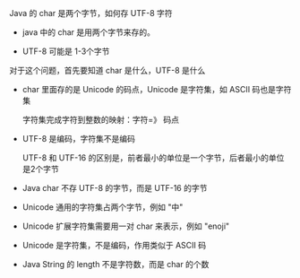 Java 的 char 是两个字节，如何存 UTF-8 字符

- java 中的 char 是用两个字节来存的。

- UTF-8 可能是 1-3个字节

对于这个问题，首先要知道 char 是什么，UTF-8 是什么

- char 里面存的是 Unicode 的码点，Unicode 是字符集，如 ASCII 码也是字符集

  字符集完成字符到整数的映射：字符=》 码点

- UTF-8 是编码，字符集不是编码

  UTF-8 和 UTF-16 的区别是，前者最小的单位是一个字节，后者最小的单位是2个字节

- Java char 不存 UTF-8 的字节，而是 UTF-16 的字节
- Unicode 通用的字符集占两个字节，例如 "中"
- Unicode 扩展字符集需要用一对 char 来表示，例如 "enoji"
- Unicode 是字符集，不是编码，作用类似于 ASCII 码
- Java String 的 length 不是字符数，而是 char 的个数